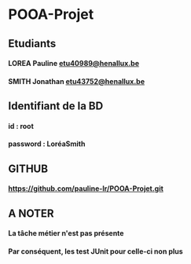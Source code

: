 # POOA-Projet
## Etudiants
#### LOREA Pauline   etu40989@henallux.be
#### SMITH Jonathan  etu43752@henallux.be

## Identifiant de la BD 
#### id : root
#### password : LoréaSmith

## GITHUB
#### https://github.com/pauline-lr/POOA-Projet.git

## A NOTER 
#### La tâche métier n'est pas présente 
#### Par conséquent, les test JUnit pour celle-ci non plus